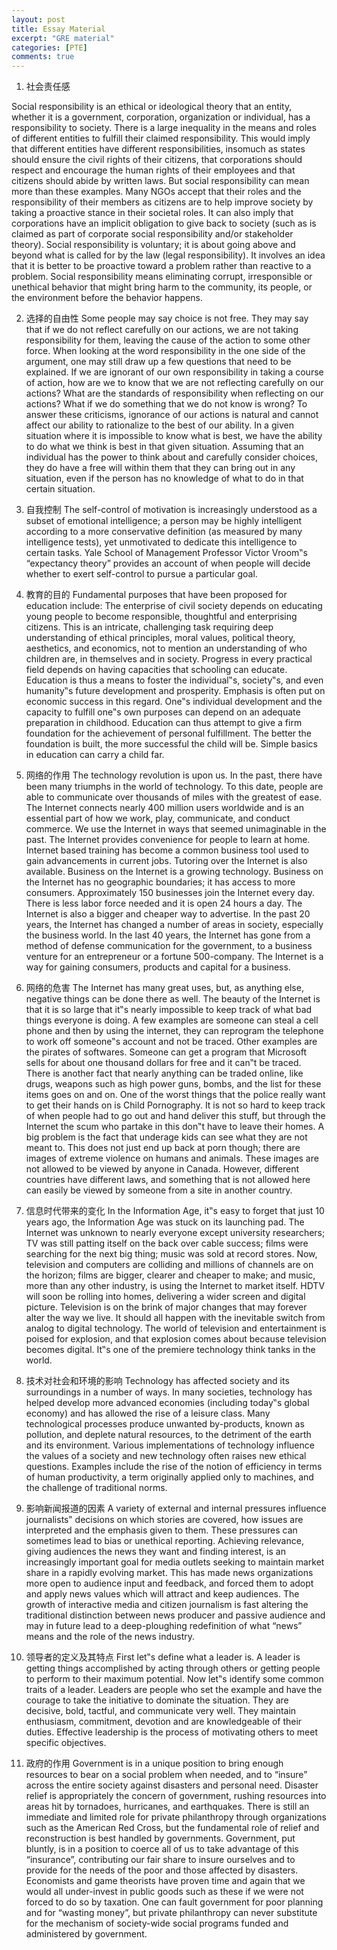 ```yaml
---
layout: post
title: Essay Material
excerpt: "GRE material"
categories: [PTE]
comments: true
---
```


1. 社会责任感

Social responsibility is an ethical or ideological theory that an entity, whether it is a government, corporation, organization or individual, has a responsibility to society.
There is a large inequality in the means and roles of different entities to fulfill their claimed responsibility. This would imply that different entities have different responsibilities, insomuch as states should ensure the civil rights of their citizens, that corporations should respect and encourage the human rights of their employees and that citizens should abide by written laws. But social responsibility can mean more than these examples. Many NGOs accept that their roles and the responsibility of their members as citizens are to help improve society by taking a proactive
stance in their societal roles. It can also imply that corporations have an implicit obligation to give back to society (such as is claimed as part of corporate social responsibility and/or stakeholder theory).
Social responsibility is voluntary; it is about going above and beyond what is called for by the law (legal responsibility). It involves an idea that it is better to be proactive toward a problem rather than reactive to a problem. Social responsibility means eliminating corrupt, irresponsible or unethical behavior that might bring harm to the community, its people, or the environment before the behavior happens.

2. 选择的自由性
Some people may say choice is not free. They may say that if we do not reflect carefully on our actions, we are not taking responsibility for them, leaving the cause of the action to some other force. When looking at the word responsibility in the one side of the argument, one may still draw up a few questions that need to be explained. If we are ignorant of our own responsibility in taking a course of action, how are we to know that we are not reflecting carefully on our actions? What are the standards of responsibility when reflecting on our actions? What if we do something that we do not know is wrong? To answer these criticisms, ignorance of our actions is natural and cannot affect our ability to rationalize to the best of our ability. In a given situation where it is impossible to know what is best, we have the ability to do what we think is best in that given situation. Assuming that an individual has the power to think about and carefully consider choices, they do have a free will within them that they can bring out in any situation, even if the person has no knowledge of what to do in that certain situation.

3. 自我控制
The self-control of motivation is increasingly understood as a subset of emotional intelligence; a person may be highly intelligent according to a more conservative definition (as measured by many intelligence tests), yet unmotivated to dedicate this intelligence to certain tasks. Yale School of Management Professor Victor Vroom‟s “expectancy theory” provides an account of when people will decide whether to exert self-control to pursue a particular goal.

4. 教育的目的
Fundamental purposes that have been proposed for education include:
The enterprise of civil society depends on educating young people to become responsible, thoughtful and enterprising citizens. This is an intricate, challenging task requiring deep understanding of ethical principles, moral values, political theory, aesthetics, and economics, not to mention an understanding of who children are, in themselves and in society.
Progress in every practical field depends on having capacities that schooling can educate. Education is thus a means to foster the individual‟s, society‟s, and even humanity‟s future development and prosperity. Emphasis is often put on economic success in this regard.
One‟s individual development and the capacity to fulfill one‟s own purposes can depend on an adequate preparation in childhood. Education can thus attempt to give a firm foundation for the achievement of personal fulfillment. The better the foundation is built, the more successful the child will be. Simple basics in education can carry a child far.

5. 网络的作用
The technology revolution is upon us. In the past, there have been many triumphs in the world of technology. To this date, people are able to communicate over thousands of miles with the greatest of ease. The Internet connects nearly 400 million users worldwide and is an essential part of how we work, play, communicate, and conduct commerce. We use the Internet in ways that seemed unimaginable in the past.
The Internet provides convenience for people to learn at home. Internet based training has become a common business tool used to gain advancements in current jobs. Tutoring over the Internet is also available. Business on the Internet is a growing technology. Business on the Internet has no geographic boundaries; it has access to more consumers. Approximately 150 businesses join the Internet every day. There is less labor force needed and it is open 24 hours a day. The Internet is also a bigger and cheaper way to advertise. In the past 20 years, the Internet has changed a number of areas in society, especially the business world. In the last 40 years, the Internet has gone from a method of defense communication for the government, to a business venture for an entrepreneur or a fortune 500-company. The Internet is a way for gaining consumers, products and capital for a business.

6. 网络的危害
The Internet has many great uses, but, as anything else, negative things can be done there as well. The beauty of the Internet is that it is so large that it‟s nearly impossible to keep track of what bad things everyone is doing. A few examples are someone can steal a cell phone and then by using the internet, they can reprogram the telephone to work off someone‟s account and not be traced. Other examples are the pirates of softwares. Someone can get a program that Microsoft sells for about one thousand dollars for free and it can‟t be traced. There is another fact that nearly anything can be traded online, like drugs, weapons such as high power guns, bombs, and the list for these items goes on and on. One of the worst things that the police really want to get their hands on is Child Pornography. It is not so hard to keep track of when people had to go out and hand deliver this stuff, but through the Internet the scum who partake in this don‟t have to leave their homes. A big problem is the fact that underage kids can see what they are not meant to. This does not just end up back at porn though; there are images of extreme violence on humans and animals. These images are not allowed to be viewed by anyone in Canada. However, different countries have different laws, and something that is not allowed here can easily be viewed by someone from a site in another country.

7. 信息时代带来的变化
In the Information Age, it‟s easy to forget that just 10 years ago, the Information Age was stuck on its launching pad. The Internet was unknown to nearly everyone except university researchers; TV was still patting itself on the back over cable success; films were searching for the next big thing; music was sold at record stores. Now, television and computers are colliding and millions of channels are on the horizon; films are bigger, clearer and cheaper to make; and music, more than any other industry, is using the Internet to market itself. HDTV will soon be rolling into homes, delivering a wider screen and digital picture. Television is on the brink of major changes that may forever alter the way we live. It should all happen with the inevitable switch from analog to digital technology. The world of television and entertainment is poised for explosion, and that explosion comes about because television becomes digital. It‟s one of the premiere technology think tanks in the world.

8. 技术对社会和环境的影响
Technology has affected society and its surroundings in a number of ways. In many societies, technology has helped develop more advanced economies (including today‟s global economy) and has allowed the rise of a leisure class. Many technological processes produce unwanted by-products, known as pollution, and deplete natural resources, to the detriment of the earth and its environment. Various implementations of technology influence the values of a society and new technology often raises new ethical questions. Examples include the rise of the notion of efficiency in terms of human productivity, a term originally applied only to machines, and the challenge of traditional norms.

9. 影响新闻报道的因素
A variety of external and internal pressures influence journalists‟ decisions on which stories are covered, how issues are interpreted and the emphasis given to them. These pressures can sometimes lead to bias or unethical reporting. Achieving relevance, giving audiences the news they want and finding interest, is an increasingly important goal for media outlets seeking to maintain market share in a rapidly evolving market. This has made news organizations more open to audience input and feedback, and forced them to adopt and apply news values which will attract and keep audiences. The growth of interactive media and citizen journalism is fast altering the traditional distinction between news producer and passive audience and may in future lead to a deep-ploughing redefinition of what “news” means and the role of the news industry.

10. 领导者的定义及其特点
First let‟s define what a leader is. A leader is getting things accomplished by acting through others or getting people to perform to their maximum potential.
Now let‟s identify some common traits of a leader. Leaders are people who set the example and have the courage to take the initiative to dominate the situation. They are decisive, bold, tactful, and communicate very well. They maintain enthusiasm, commitment, devotion and are knowledgeable of their duties. Effective leadership is the process of motivating others to meet specific objectives.

11. 政府的作用
Government is in a unique position to bring enough resources to bear on a social problem when needed, and to “insure” across the entire society against disasters and personal need. Disaster relief is appropriately the concern of government, rushing resources into areas hit by tornadoes, hurricanes, and earthquakes. There is still an immediate and limited role for private philanthropy through organizations such as the American Red Cross, but the fundamental role of relief and reconstruction is best handled by governments. Government, put bluntly, is in a position to coerce all of us to take advantage of this “insurance”, contributing our fair share to insure ourselves and to provide for the needs of the poor and those affected by disasters. Economists and game theorists have proven time and again that we would all under-invest in public goods such as these if we were not forced to do so by taxation. One can fault government for poor planning and for “wasting money”, but private philanthropy can never substitute for the mechanism of society-wide social programs funded and administered by government.
